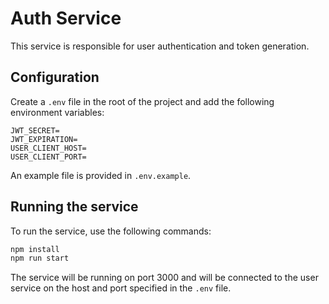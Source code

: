 # Auth Service

This service is responsible for user authentication and token generation.

## Configuration

Create a `.env` file in the root of the project and add the following environment variables:

```
JWT_SECRET=
JWT_EXPIRATION=
USER_CLIENT_HOST=
USER_CLIENT_PORT=
```

An example file is provided in `.env.example`.

## Running the service

To run the service, use the following commands:

```bash
npm install
npm run start
```

The service will be running on port 3000 and will be connected to the user service on the host and port specified in the `.env` file.